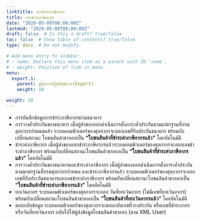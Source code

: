```yaml
---
linktitle: การชําระภาษีอากร
title: การชําระภาษีอากร
date: "2020-05-09T00:00:00Z"
lastmod: "2020-05-09T00:00:00Z"
draft: false  # Is this a draft? true/false
toc: false  # Show table of contents? true/false
type: docs  # Do not modify.

# Add menu entry to sidebar.
# - name: Declare this menu item as a parent with ID `name`.
# - weight: Position of link in menu.
menu:
  export.1:
    parent: คู่มือการปฏิบัติพิธีการ(Export)
    weight: 10

weight: 10
---
```


-	การบันทึกข้อมูลการชําระภาษีอากรผ่านธนาคาร
-	การวางคํ้าประกันของธนาคาร เมื่อผู้ส่งของออกดําเนินการตั้งภาระค้ำประกันตามมาตรฐานที่กรมศุลกากรกําหนดแล้ว ระบบคอมพิวเตอร์ของศุลกากรจะออกเลขที่รับประกันธนาคาร พร้อมกับเปลี่ยนสถานะ ใบขนสินค้าขาออกเป็น **“ใบขนสินค้าที่ชําระค่าภาษีอากรแล้ว”** โดยอัตโนมัติ
-	ชําระค่าภาษีอากร เมื่อผู้ส่งของออกชําระภาษีอากรแล้วระบบคอมพิวเตอร์ของศุลกากรจะออกเลขชําระค่าภาษีอากร พร้อมกับเปลี่ยนสถานะใบขนสินค้าขาออกเป็น **“ใบขนสินค้าที่ชําระค่าภาษีอากรแล้ว”** โดยอัตโนมัติ
-	การวางคํ้าประกันของธนาคารและชําระค่าภาษีอากร เมื่อผู้ส่งของออกดําเนินการตั้งภาระค้ำประกันตามมาตรฐานที่กรมศุลกากรกําหนด และชําระภาษีอากรแล้ว ระบบคอมพิวเตอร์ของศุลกากรจะออกเลขที่รับประกันธนาคารและเลขชําระค่าภาษีอากร พร้อมกับเปลี่ยนสถานะใบขนสินค้าขาออกเป็น **“ใบขนสินค้าที่ชําระค่าภาษีอากรแล้ว”** โดยอัตโนมัติ
-	ยกเว้นอากร ระบบคอมพิวเตอร์ของศุลกากรจะออก วันที่ยกเว้นอากร (ไม่มีเลขที่ยกเว้นอากร)
พร้อมกับเปลี่ยนสถานะใบขนสินค้าขาออกเป็น **“ใบขนสินค้าที่ยกเว้นอากรแล้ว”** โดยอัตโนมัติ
-	ตอบกลับข้อมูล ระบบคอมพิวเตอร์ของศุลกากรจะตอบกลับเลขที่วางประกัน หรือเลขที่ชําระอากรหรือวันที่ยกเว้นอากร กลับไปให้ผู้ส่งข้อมูลใบขนสินค้าขาออก (ตาม XML User)
